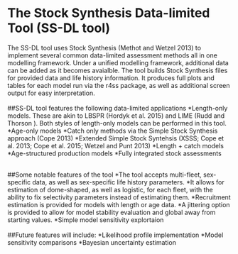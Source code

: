 # The Stock Synthesis Data-limited Tool (SS-DL tool)

The SS-DL tool uses Stock Synthesis (Methot and Wetzel 2013) to implement several common data-limited assessment methods all in one modelling framework. Under a unified modelling framework, additional data can be added as it becomes avaialble.
The tool builds Stock Synthesis files for provided data and life history information. It produces full plots and tables for each model run via the r4ss package, as well as additional screen output for easy interpretation.
<br></br>
##SS-DL tool features the following data-limited applications
*Length-only models. These are akin to LBSPR (Hordyk et al. 2015) and LIME (Rudd and Thorson ). Both styles of length-only models can be performed in this tool.
*Age-only models
*Catch only methods via the Simple Stock Synthesis approach (Cope 2013)
*Extended Simple Stock Syntehsis (XSSS; Cope et al. 2013; Cope et al. 2015; Wetzel and Punt 2013)
*Length + catch models 
*Age-structured production models
*Fully integrated stock assessments
<br></br>

##Some notable features of the tool
*The tool accepts multi-fleet, sex-specific data, as well as sex-specific life history parameters.
*It allows for estimation of dome-shaped, as well as logistic, for each fleet, with the ability to fix selectivity parameters instead of estimating them.
*Recruitment estimation is provided for models with length or age data.
*A jittering option is provided to allow for model stability evaluation and global  away from starting values.
*Simple model sensitivity explortaion
<br></br>
##Future features will include:
*Likelihood profile implementation
*Model sensitivity comparisons
*Bayesian uncertainty estimation

